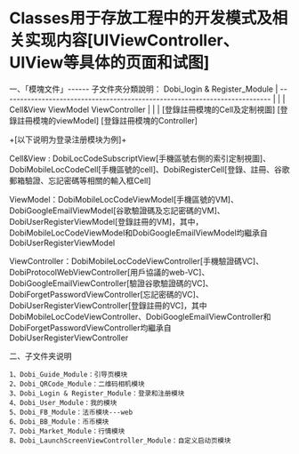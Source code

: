 #  Classes用于存放工程中的开发模式及相关实现内容[UIViewController、UIView等具体的页面和试图]

一、「模塊文件」------ 子文件夾分類說明：
                                                                                                                                Dobi_login & Register_Module
                                                                                                                                                    |
                                                                                               ---------------------------------------------------------------------------
                                                                                               |                                                    |                                                   |                                            
                                                                                       Cell&View                                    ViewModel                                ViewController
                                                                                               |                                                    |                                                   |
                                                                [登錄註冊模塊的Cell及定制視圖]            [登錄註冊模塊的viewModel]              [登錄註冊模塊的Controller]
                                                                                                                                                                                                       
                         
+[以下说明为登录注册模块为例]+

Cell&View : DobiLocCodeSubscriptView[手機區號右側的索引定制視圖]、DobiMobileLocCodeCell[手機區號的cell]、DobiRegisterCell[登錄、註冊、谷歌郵箱驗證、忘記密碼等相關的輸入框Cell]

ViewModel：DobiMobileLocCodeViewModel[手機區號的VM]、DobiGoogleEmailViewModel[谷歌驗證碼及忘記密碼的VM]、DobiUserRegisterViewModel[登錄註冊的VM]，其中，DobiMobileLocCodeViewModel和DobiGoogleEmailViewModel均繼承自DobiUserRegisterViewModel

ViewController：DobiMobileLocCodeViewController[手機驗證碼VC]、DobiProtocolWebViewController[用戶協議的web-VC]、DobiGoogleEmailViewController[驗證谷歌驗證碼的VC]、DobiForgetPasswordViewController[忘記密碼的VC]、DobiUserRegisterViewController[登錄註冊的VC]，其中DobiMobileLocCodeViewController、DobiGoogleEmailViewController和DobiForgetPasswordViewController均繼承自DobiUserRegisterViewController
                                


二、子文件夹说明

    1、Dobi_Guide_Module：引导页模块
    2、Dobi_QRCode_Module：二维码相机模块
    3、Dobi_Login & Register_Module：登录和注册模块
    4、Dobi_User_Module：我的模块
    5、Dobi_FB_Module：法币模块---web
    6、Dobi_BB_Module：币币模块
    7、Dobi_Market_Module：行情模块
    8、Dobi_LaunchScreenViewController_Module：自定义启动页模块


